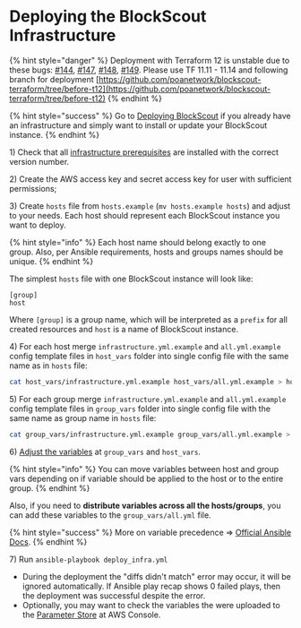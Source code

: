 # Deploying the BlockScout Infrastructure

{% hint style="danger" %}
Deployment with Terraform 12 is unstable due to these bugs: [\#144](https://github.com/poanetwork/blockscout-terraform/issues/144), [\#147](https://github.com/poanetwork/blockscout-terraform/issues/147), [\#148](https://github.com/poanetwork/blockscout-terraform/issues/148), [\#149](https://github.com/poanetwork/blockscout-terraform/issues/149). Please use TF 11.11 - 11.14 and following branch for deployment [https://github.com/poanetwork/blockscout-terraform/tree/before-t12](https://github.com/poanetwork/blockscout-terraform/tree/before-t12)
{% endhint %}

{% hint style="success" %}
Go to [Deploying BlockScout](deploying-blockscout.md) if you already have an infrastructure and simply want to install or update your BlockScout instance.
{% endhint %}

1\) Check that all [infrastructure prerequisites](prerequisites.md) are installed with the correct version number.

2\) Create the AWS access key and secret access key for user with sufficient permissions;

3\) Create `hosts` file from `hosts.example`  \(`mv hosts.example hosts`\) and adjust to your needs. Each host should represent each BlockScout instance you want to deploy. 

{% hint style="info" %}
Each host name should belong exactly to one group. Also, per Ansible requirements, hosts and groups names should be unique.
{% endhint %}

The simplest `hosts` file with one BlockScout instance will look like:

```text
[group]
host
```

Where `[group]` is a group name, which will be interpreted as a `prefix` for all created resources and `host` is a name of BlockScout instance.

4\) For each host merge `infrastructure.yml.example` and `all.yml.example` config template files in `host_vars` folder into single config file with the same name as in `hosts` file:

```bash
cat host_vars/infrastructure.yml.example host_vars/all.yml.example > host_vars/host.yml
```

5\) For each group merge `infrastructure.yml.example` and `all.yml.example` config template files in `group_vars` folder into single config file with the same name as group name in `hosts` file:

```bash
cat group_vars/infrastructure.yml.example group_vars/all.yml.example > group_vars/group.yml
```

6\) [Adjust the variables](variables.md) at `group_vars` and `host_vars`. 

{% hint style="info" %}
You can move variables between host and group vars depending on if variable should be applied to the host or to the entire group.
{% endhint %}

Also, if you need to **distribute variables across all the hosts/groups**, you can add these variables to the `group_vars/all.yml` file. 

{% hint style="success" %}
More on variable precedence =&gt; [Official Ansible Docs](https://docs.ansible.com/ansible/latest/user_guide/playbooks_variables.html#variable-precedence-where-should-i-put-a-variable).
{% endhint %}

7\) Run `ansible-playbook deploy_infra.yml`

* During the deployment the "diffs didn't match" error may occur, it will be ignored automatically. If Ansible play recap shows 0 failed plays, then the deployment was successful despite the error.
* Optionally, you may want to check the variables the were uploaded to the [Parameter Store](https://console.aws.amazon.com/systems-manager/parameters) at AWS Console.

